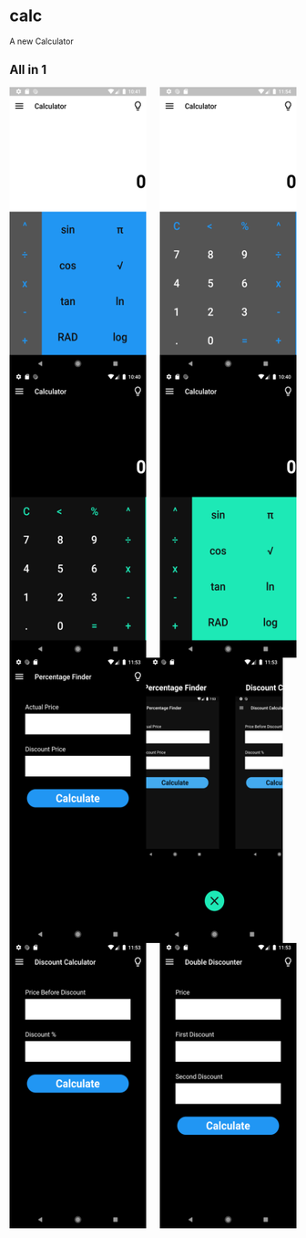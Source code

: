 # calc

A new Calculator

## All in 1 


<img src="images/light1.png" height="500" width="240" align="right">
<img src="images/light2.png" height="500" width="240" align="center">
<img src="images/dark1.png" height="500" width="240" align="left">
<img src="images/dark2.png" height="500" width="240" align="right">
<img src="images/dark3.png" height="500" width="240" align="center">
<img src="images/dark4.png" height="500" width="240" align="left">
<img src="images/dark5.png" height="500" width="240" align="left">
<img src="images/dark6.png" height="500" width="240" align="right">













